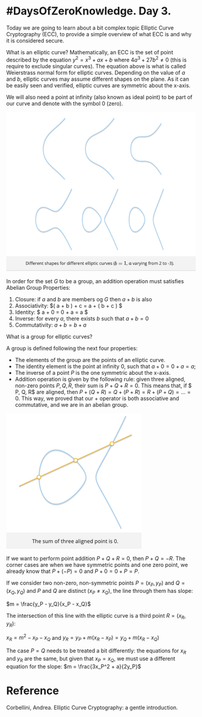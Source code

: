 # #DaysOfZeroKnowledge. Day 3.
Today we are going to learn about a bit complex topic Elliptic Curve Cryptography (ECC), to provide a simple overview of what ECC is and why it is considered secure. 

What is an elliptic curve? Mathematically, an ECC is the set of point described by the equation $y^2 = x^3 + ax + b$ where $4a^3 + 27b^2 \neq 0$ (this is require to exclude singular curves). The equation above is what is called Weierstrass normal form for elliptic curves. Depending on the value of 
$a$ and $b$, elliptic curves may assume different shapes on the plane. As it can be easily seen and verified, elliptic curves are symmetric about the 
x-axis.

We will also need a point at infinity (also known as ideal point) to be part of our curve and denote with the symbol 0 (zero).

![Elliptic Curve Cryptography](https://raw.githubusercontent.com/hasselalcala/DaysOfZeroKnowledge/main/images/ECC_1.png)

In order for the set $G$ to be a group, an addition operation must satisfies Abelian Group Properties:

1. Closure: if $a$ and $b$ are members og $G$ then $a+b$ is also
2. Associativity: $( a + b ) + c = a + ( b + c ) $
3. Identity: $ a + 0 = 0 + a = a $
4. Inverse: for every $a$, there exists $b$ such that $a + b = 0$
5. Commutativity: $a + b = b + a$

What is a group for elliptic curves?

A group is defined following the next four properties:

- The elements of the group are the points of an elliptic curve.
- The identity element is the point at infinity 0, such that $a + 0 = 0 + a = a$;
- The inverse of a point $P$ is the one symmetric about the x-axis.
- Addition operation is given by the following rule: given three aligned, non-zero points $P, Q, R$, their sum is $P + Q + R = 0$. This means that, if 
$ P, Q, R$ are aligned, then $P+(Q+R)=Q+(P+R)=R+(P+Q) = ... =0$. This way, we proved that our $+$ operator is both associative and commutative, and we are in an abelian group.

![Sum of three aligned points](https://raw.githubusercontent.com/hasselalcala/DaysOfZeroKnowledge/main/images/ECC_2.png)

If we want to perform point addition $P + Q + R = 0$, then $P + Q = -R$. The corner cases are when we have symmetric points and one zero point, we already know that $P + (-P) = 0$ and $P + 0 = 0 + P = P$. 

If we consider two non-zero, non-symmetric points $P = (x_P , y_P )$ and $Q= (x_Q , y_Q )$ and $P$ and $Q$ are distinct $(x_P \neq x_Q)$, the line through them has slope:

$m = \frac{y_P - y_Q}{x_P - x_Q}$

The intersection of this line with the elliptic curve is a third point $R = (x_{R}, y_{R})$: 

$x_R = m^2 - x_P - x_Q$ and 
$y_R = y_P + m (x_R - x_P) = y_Q + m (x_R - x_Q)$

The case $P = Q$ needs to be treated a bit differently: the equations for $x_R$ and $y_R$ are the same, but given that $x_P = x_Q$, we must use a different equation for the slope:
 $m = \frac{3x_P^2 + a}{2y_P}$

# Reference
Corbellini, Andrea. Elliptic Curve Cryptography: a gentle introduction. 

